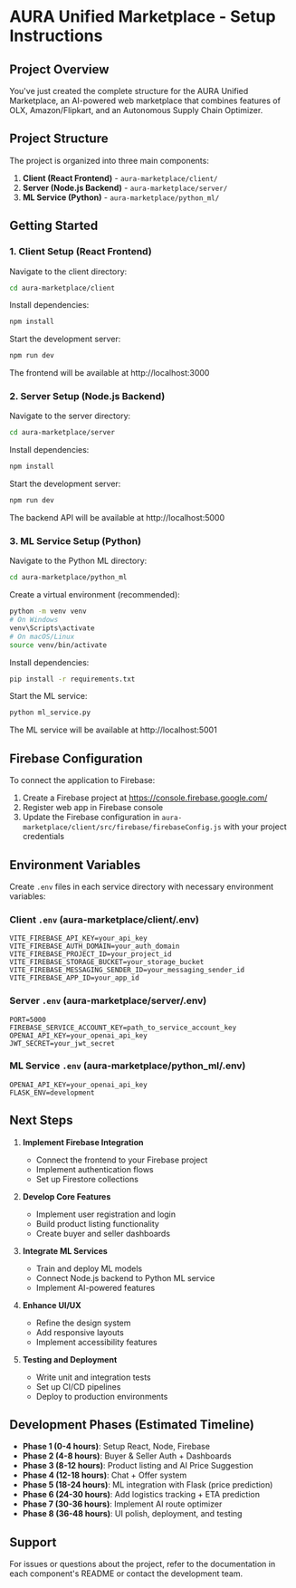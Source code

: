 # AURA Unified Marketplace - Setup Instructions

## Project Overview

You've just created the complete structure for the AURA Unified Marketplace, an AI-powered web marketplace that combines features of OLX, Amazon/Flipkart, and an Autonomous Supply Chain Optimizer.

## Project Structure

The project is organized into three main components:

1. **Client (React Frontend)** - `aura-marketplace/client/`
2. **Server (Node.js Backend)** - `aura-marketplace/server/`
3. **ML Service (Python)** - `aura-marketplace/python_ml/`

## Getting Started

### 1. Client Setup (React Frontend)

Navigate to the client directory:
```bash
cd aura-marketplace/client
```

Install dependencies:
```bash
npm install
```

Start the development server:
```bash
npm run dev
```

The frontend will be available at http://localhost:3000

### 2. Server Setup (Node.js Backend)

Navigate to the server directory:
```bash
cd aura-marketplace/server
```

Install dependencies:
```bash
npm install
```

Start the development server:
```bash
npm run dev
```

The backend API will be available at http://localhost:5000

### 3. ML Service Setup (Python)

Navigate to the Python ML directory:
```bash
cd aura-marketplace/python_ml
```

Create a virtual environment (recommended):
```bash
python -m venv venv
# On Windows
venv\Scripts\activate
# On macOS/Linux
source venv/bin/activate
```

Install dependencies:
```bash
pip install -r requirements.txt
```

Start the ML service:
```bash
python ml_service.py
```

The ML service will be available at http://localhost:5001

## Firebase Configuration

To connect the application to Firebase:

1. Create a Firebase project at https://console.firebase.google.com/
2. Register web app in Firebase console
3. Update the Firebase configuration in `aura-marketplace/client/src/firebase/firebaseConfig.js` with your project credentials

## Environment Variables

Create `.env` files in each service directory with necessary environment variables:

### Client `.env` (aura-marketplace/client/.env)
```env
VITE_FIREBASE_API_KEY=your_api_key
VITE_FIREBASE_AUTH_DOMAIN=your_auth_domain
VITE_FIREBASE_PROJECT_ID=your_project_id
VITE_FIREBASE_STORAGE_BUCKET=your_storage_bucket
VITE_FIREBASE_MESSAGING_SENDER_ID=your_messaging_sender_id
VITE_FIREBASE_APP_ID=your_app_id
```

### Server `.env` (aura-marketplace/server/.env)
```env
PORT=5000
FIREBASE_SERVICE_ACCOUNT_KEY=path_to_service_account_key
OPENAI_API_KEY=your_openai_api_key
JWT_SECRET=your_jwt_secret
```

### ML Service `.env` (aura-marketplace/python_ml/.env)
```env
OPENAI_API_KEY=your_openai_api_key
FLASK_ENV=development
```

## Next Steps

1. **Implement Firebase Integration**
   - Connect the frontend to your Firebase project
   - Implement authentication flows
   - Set up Firestore collections

2. **Develop Core Features**
   - Implement user registration and login
   - Build product listing functionality
   - Create buyer and seller dashboards

3. **Integrate ML Services**
   - Train and deploy ML models
   - Connect Node.js backend to Python ML service
   - Implement AI-powered features

4. **Enhance UI/UX**
   - Refine the design system
   - Add responsive layouts
   - Implement accessibility features

5. **Testing and Deployment**
   - Write unit and integration tests
   - Set up CI/CD pipelines
   - Deploy to production environments

## Development Phases (Estimated Timeline)

- **Phase 1 (0-4 hours)**: Setup React, Node, Firebase
- **Phase 2 (4-8 hours)**: Buyer & Seller Auth + Dashboards
- **Phase 3 (8-12 hours)**: Product listing and AI Price Suggestion
- **Phase 4 (12-18 hours)**: Chat + Offer system
- **Phase 5 (18-24 hours)**: ML integration with Flask (price prediction)
- **Phase 6 (24-30 hours)**: Add logistics tracking + ETA prediction
- **Phase 7 (30-36 hours)**: Implement AI route optimizer
- **Phase 8 (36-48 hours)**: UI polish, deployment, and testing

## Support

For issues or questions about the project, refer to the documentation in each component's README or contact the development team.
